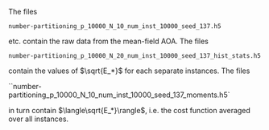 The files

`number-partitioning_p_10000_N_10_num_inst_10000_seed_137.h5`

etc. contain the raw data from the mean-field AOA. The files 

`number-partitioning_p_10000_N_20_num_inst_10000_seed_137_hist_stats.h5`

contain the values of $\sqrt{E_*}$ for each separate instances. The files 

``number-partitioning_p_10000_N_10_num_inst_10000_seed_137_moments.h5`

in turn contain $\langle\sqrt{E_*}\rangle$, i.e. the cost function averaged over all instances. 
